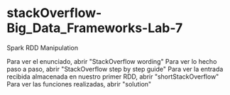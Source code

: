 # stackOverflow-Big_Data_Frameworks-Lab-7
Spark RDD Manipulation

Para ver el enunciado, abrir "StackOverflow wording"
Para ver lo hecho paso a paso, abrir "StackOverflow step by step guide"
Para ver la entrada recibida almacenada en nuestro primer RDD, abrir "shortStackOverflow"
Para ver las funciones realizadas, abrir "solution"
